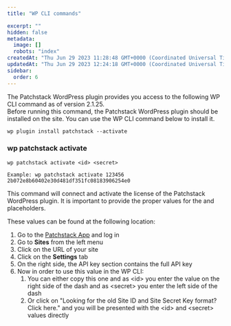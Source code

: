 ```yaml
---
title: "WP CLI commands"

excerpt: ""
hidden: false
metadata: 
  image: []
  robots: "index"
createdAt: "Thu Jun 29 2023 11:28:48 GMT+0000 (Coordinated Universal Time)"
updatedAt: "Thu Jun 29 2023 12:24:18 GMT+0000 (Coordinated Universal Time)"
sidebar:
  order: 6
---
```

The Patchstack WordPress plugin provides you access to the following WP CLI command as of version 2.1.25.  
Before running this command, the Patchstack WordPress plugin should be installed on the site. You can use the WP CLI command below to install it.

```
wp plugin install patchstack --activate
```

### wp patchstack activate

```
wp patchstack activate <id> <secret>
  
Example: wp patchstack activate 123456 2b072e8b60402e30d481df351fc08183906254e0
```

This command will connect and activate the license of the Patchstack WordPress plugin. It is important to provide the proper values for the <id> and <secret> placeholders.

These values can be found at the following location: 

1. Go to the [Patchstack App](https://app.patchstack.com/) and log in
2. Go to **Sites** from the left menu
3. Click on the URL of your site
4. Click on the **Settings** tab
5. On the right side, the API key section contains the full API key
6. Now in order to use this value in the WP CLI:
   1. You can either copy this one and as &lt;id> you enter the value on the right side of the dash and as &lt;secret> you enter the left side of the dash
   2. Or click on "Looking for the old Site ID and Site Secret Key format? Click here." and you will be presented with the &lt;id> and &lt;secret> values directly
